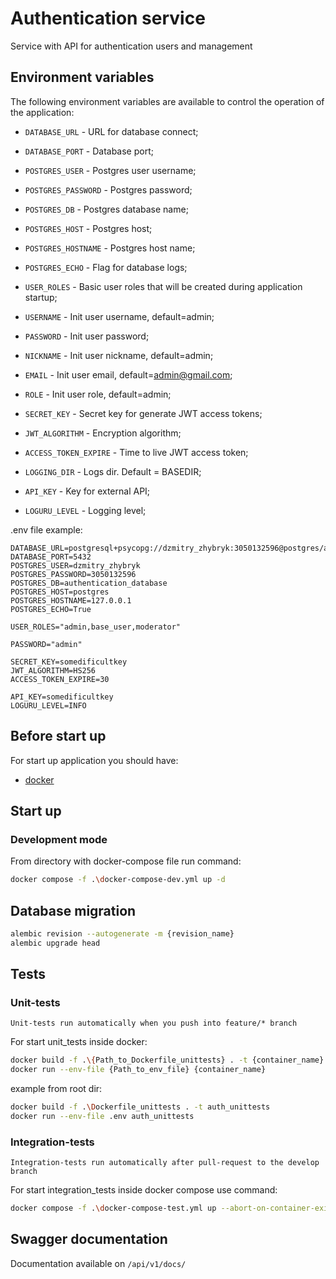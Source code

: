 # Authentication service

Service with API for authentication users and management

## Environment variables

The following environment variables are available to control the operation of the application:

- `DATABASE_URL` - URL for database connect;
- `DATABASE_PORT` - Database port;
- `POSTGRES_USER` - Postgres user username;
- `POSTGRES_PASSWORD` - Postgres password;
- `POSTGRES_DB` - Postgres database name;
- `POSTGRES_HOST` - Postgres host;
- `POSTGRES_HOSTNAME` - Postgres host name;
- `POSTGRES_ECHO` - Flag for database logs;

- `USER_ROLES` - Basic user roles that will be created during application startup;

- `USERNAME` - Init user username, default=admin;
- `PASSWORD` - Init user password;
- `NICKNAME` - Init user nickname, default=admin;
- `EMAIL` - Init user email, default=admin@gmail.com;
- `ROLE` - Init user role, default=admin;

- `SECRET_KEY` - Secret key for generate JWT access tokens;
- `JWT_ALGORITHM` - Encryption algorithm;
- `ACCESS_TOKEN_EXPIRE` - Time to live JWT access token;

- `LOGGING_DIR` - Logs dir. Default = BASEDIR;
- `API_KEY` - Key for external API;
- `LOGURU_LEVEL` - Logging level;

.env file example:

```
DATABASE_URL=postgresql+psycopg://dzmitry_zhybryk:3050132596@postgres/authentication_database
DATABASE_PORT=5432
POSTGRES_USER=dzmitry_zhybryk
POSTGRES_PASSWORD=3050132596
POSTGRES_DB=authentication_database
POSTGRES_HOST=postgres
POSTGRES_HOSTNAME=127.0.0.1
POSTGRES_ECHO=True

USER_ROLES="admin,base_user,moderator"

PASSWORD="admin"

SECRET_KEY=somedificultkey
JWT_ALGORITHM=HS256
ACCESS_TOKEN_EXPIRE=30

API_KEY=somedificultkey
LOGURU_LEVEL=INFO
```

## Before start up

For start up application you should have:

- [docker](https://www.docker.com/products/docker-desktop/)

## Start up

### Development mode

From directory with docker-compose file run command:

```bash
docker compose -f .\docker-compose-dev.yml up -d
```

## Database migration

```bash
alembic revision --autogenerate -m {revision_name}
alembic upgrade head
```

## Tests

### Unit-tests

```
Unit-tests run automatically when you push into feature/* branch
```

For start unit_tests inside docker:
```bash
docker build -f .\{Path_to_Dockerfile_unittests} . -t {container_name}
docker run --env-file {Path_to_env_file} {container_name}
```

example from root dir:

```bash
docker build -f .\Dockerfile_unittests . -t auth_unittests
docker run --env-file .env auth_unittests
```

### Integration-tests

```
Integration-tests run automatically after pull-request to the develop branch
```

For start integration_tests inside docker compose use command:

```bash
docker compose -f .\docker-compose-test.yml up --abort-on-container-exit --build
```

## Swagger documentation

Documentation available on `/api/v1/docs/`
